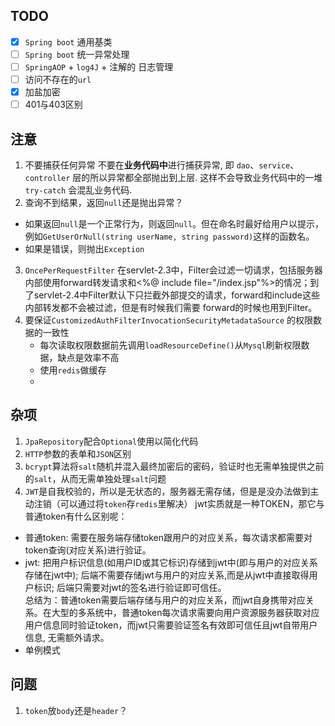 ## TODO
 - [x] `Spring boot` 通用基类
 - [ ] `Spring boot` 统一异常处理 
 - [ ] `SpringAOP` + `log4J` + 注解的 日志管理
 - [ ] 访问不存在的`url`
 - [x] 加盐加密
 - [ ] 401与403区别
## 注意
1. 不要捕获任何异常
不要在**业务代码中**进行捕获异常, 即 `dao`、`service`、`controller` 层的所以异常都全部抛出到上层. 这样不会导致业务代码中的一堆  `try-catch`  会混乱业务代码.
2.  查询不到结果，返回`null`还是抛出异常？
- 如果返回`null`是一个正常行为，则返回`null`。但在命名时最好给用户以提示，例如`GetUserOrNull(string userName, string password)`这样的函数名。
- 如果是错误，则抛出`Exception`
3. `OncePerRequestFilter`
在servlet-2.3中，Filter会过滤一切请求，包括服务器内部使用forward转发请求和<%@ include file="/index.jsp"%>的情况；到了servlet-2.4中Filter默认下只拦截外部提交的请求，forward和include这些内部转发都不会被过滤，但是有时候我们需要 forward的时候也用到Filter。
4. 要保证`CustomizedAuthFilterInvocationSecurityMetadataSource` 的权限数据的一致性
	- 每次读取权限数据前先调用`loadResourceDefine()`从`Mysql`刷新权限数据，缺点是效率不高
	- 使用`redis`做缓存
	- 


## 杂项
1. `JpaRepository`配合`Optional`使用以简化代码
2. `HTTP`参数的表单和`JSON`区别
3. `bcrypt`算法将`salt`随机并混入最终加密后的密码，验证时也无需单独提供之前的`salt`，从而无需单独处理`salt`问题
4. `JWT`是自我校验的，所以是无状态的，服务器无需存储，但是是没办法做到主动注销（可以通过将`token`存`redis`里解决）
jwt实质就是一种TOKEN，那它与普通token有什么区别呢：  
- 普通token: 需要在服务端存储token跟用户的对应关系，每次请求都需要对token查询(对应关系)进行验证。  
- jwt: 把用户标识信息(如用户ID或其它标识)存储到jwt中(即与用户的对应关系存储在jwt中); 后端不需要存储jwt与用户的对应关系,而是从jwt中直接取得用户标识; 后端只需要对jwt的签名进行验证即可信任。  
总结为：普通token需要后端存储与用户的对应关系，而jwt自身携带对应关系。在大型的多系统中，普通token每次请求需要向用户资源服务器获取对应用户信息同时验证token，而jwt只需要验证签名有效即可信任且jwt自带用户信息, 无需额外请求。
- 单例模式
## 问题
1. `token`放`body`还是`header`？


<!--stackedit_data:
eyJoaXN0b3J5IjpbMTU3MTgwMjk5OCwzNDMxNzg4MTEsLTE0Mz
c3MjE2MDEsLTE4NTUzNDQwMiwtOTU1MDg1ODUyLC0xNjc2MDc2
Njc4LC0xNzA0MTIyMDEsLTc1ODg1NDQ4NywtMTYyOTcyMjc2OC
wyMDQ0NTkxODA2LC0xMjI0MjIwNjE2LC0xMzUyMjA3NDc4LC0x
NTk0MjQ5MDgxLC02NjEwMTM3ODksNzQ3MzA2Mjg5LDMzMzk2Nz
g3LDg0Mjk4NTkyNCwxNzg5NjMyNzYwLDExNDkwMzI5ODJdfQ==

-->